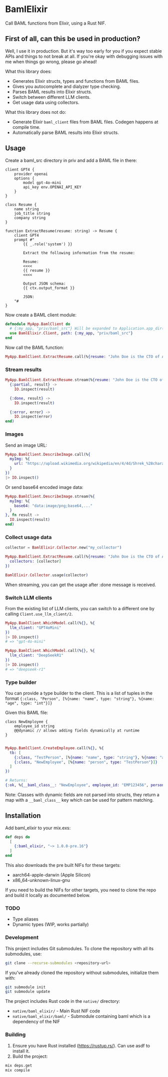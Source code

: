 # BamlElixir

Call BAML functions from Elixir, using a Rust NIF.

## First of all, can this be used in production?

Well, I use it in production. But it's way too early for you if you expect stable APIs
and things to not break at all. If you're okay with debugging issues with me when things go wrong,
please go ahead!

What this library does:

- Generates Elixir structs, types and functions from BAML files.
- Gives you autocomplete and dialyzer type checking.
- Parses BAML results into Elixir structs.
- Switch between different LLM clients.
- Get usage data using collectors.

What this library does not do:

- Generate Elixir `baml_client` files from BAML files. Codegen happens at compile time.
- Automatically parse BAML results into Elixir structs.

## Usage

Create a baml_src directory in priv and add a BAML file in there:

```baml
client GPT4 {
    provider openai
    options {
        model gpt-4o-mini
        api_key env.OPENAI_API_KEY
    }
}

class Resume {
    name string
    job_title string
    company string
}

function ExtractResume(resume: string) -> Resume {
    client GPT4
    prompt #"
        {{ _.role('system') }}

        Extract the following information from the resume:

        Resume:
        <<<<
        {{ resume }}
        <<<<

        Output JSON schema:
        {{ ctx.output_format }}

        JSON:
    "#
}
```

Now create a BAML client module:

```elixir
defmodule MyApp.BamlClient do
  # {:my_app, "priv/baml_src"} Will be expanded to Application.app_dir(:my_app, "priv/baml_src")
  use BamlElixir.Client, path: {:my_app, "priv/baml_src"}
end
```

Now call the BAML function:

```elixir
MyApp.BamlClient.ExtractResume.call(%{resume: "John Doe is the CTO of Acme Inc."})
```

### Stream results

```elixir
MyApp.BamlClient.ExtractResume.stream(%{resume: "John Doe is the CTO of Acme Inc."}, fn
  {:partial, result} ->
    IO.inspect(result)

  {:done, result} ->
    IO.inspect(result)

  {:error, error} ->
    IO.inspect(error)
end)
```

### Images

Send an image URL:

```elixir
MyApp.BamlClient.DescribeImage.call(%{
  myImg: %{
    url: "https://upload.wikimedia.org/wikipedia/en/4/4d/Shrek_%28character%29.png"
  }
})
|> IO.inspect()
```

Or send base64 encoded image data:

```elixir
MyApp.BamlClient.DescribeImage.stream(%{
  myImg: %{
    base64: "data:image/png;base64,..."
  }
}, fn result ->
  IO.inspect(result)
end)
```

### Collect usage data

```elixir
collector = BamlElixir.Collector.new("my_collector")

MyApp.BamlClient.ExtractResume.call(%{resume: "John Doe is the CTO of Acme Inc."}, %{
  collectors: [collector]
})

BamlElixir.Collector.usage(collector)
```

When streaming, you can get the usage after :done message is received.

### Switch LLM clients

From the existing list of LLM clients, you can switch to a different one by calling `Client.use_llm_client/2`.

```elixir
MyApp.BamlClient.WhichModel.call(%{}, %{
  llm_client: "GPT4oMini"
})
|> IO.inspect()
# => "gpt-4o-mini"

MyApp.BamlClient.WhichModel.call(%{}, %{
  llm_client: "DeepSeekR1"
})
|> IO.inspect()
# => "deepseek-r1"
```

### Type builder

You can provide a type builder to the client. This is a list of tuples in the format `{:class, "Person", [%{name: "name", type: "string"}, %{name: "age", type: "int"}]}`

Given this BAML file:

```baml
class NewEmployee {
    employee_id string
    @@dynamic // allows adding fields dynamically at runtime
}
```

```elixir

MyApp.BamlClient.CreateEmployee.call(%{}, %{
  tb: [
    {:class, "TestPerson", [%{name: "name", type: "string"}, %{name: "age", type: "int"}]},
    {:class, "NewEmployee", [%{name: "person", type: "TestPerson"}]}
  ]
})

# Returns:
{:ok, %{__baml_class__: "NewEmployee", employee_id: "EMP123456", person: %{name: "John Doe", age: 34, __baml_class__: "TestPerson"}}}
```

Note: Classes with dynamic fields are not parsed into structs, they return a map with a `__baml_class__` key which can be used for pattern matching.

## Installation

Add baml_elixir to your mix.exs:

```elixir
def deps do
  [
    {:baml_elixir, "~> 1.0.0-pre.16"}
  ]
end
```

This also downloads the pre built NIFs for these targets:

- aarch64-apple-darwin (Apple Silicon)
- x86_64-unknown-linux-gnu

If you need to build the NIFs for other targets, you need to clone the repo and build it locally as documented below.

### TODO

- Type aliases
- Dynamic types (WIP, works partially)

### Development

This project includes Git submodules. To clone the repository with all its submodules, use:

```bash
git clone --recurse-submodules <repository-url>
```

If you've already cloned the repository without submodules, initialize them with:

```bash
git submodule init
git submodule update
```

The project includes Rust code in the `native/` directory:

- `native/baml_elixir/` - Main Rust NIF code
- `native/baml_elixir/baml/` - Submodule containing baml which is a dependency of the NIF

### Building

1. Ensure you have Rust installed (https://rustup.rs/). Can use asdf to install it.
2. Build the project:

```bash
mix deps.get
mix compile
```
